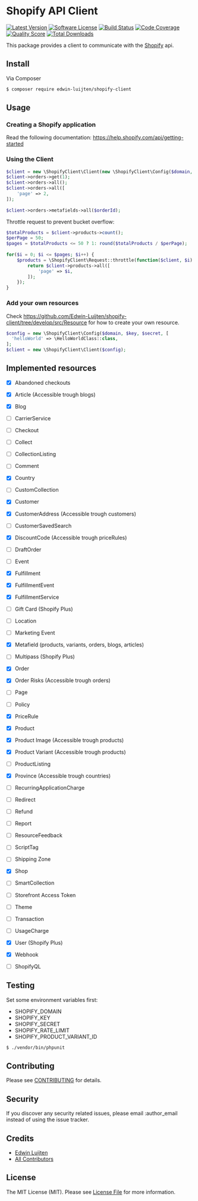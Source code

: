 # Shopify API Client

[![Latest Version](https://img.shields.io/github/release/edwin-luijten/shopify-client.svg?style=flat)](https://github.com/Edwin-Luijten/shopify-client/releases)
[![Software License](https://img.shields.io/badge/license-MIT-brightgreen.svg?style=flat-square)](LICENSE.md)
[![Build Status](https://img.shields.io/travis/Edwin-Luijten/shopify-client/master.svg?style=flat-square)](https://travis-ci.org/Edwin-Luijten/shopify-client)
[![Code Coverage](https://img.shields.io/scrutinizer/coverage/g/Edwin-Luijten/shopify-client.svg?style=flat-square)](https://scrutinizer-ci.com/g/Edwin-Luijten/shopify-client/?branch=master)
[![Quality Score](https://img.shields.io/scrutinizer/g/Edwin-Luijten/shopify-client.svg?style=flat-square)](https://scrutinizer-ci.com/g/Edwin-Luijten/shopify-client/?branch=master)
[![Total Downloads](https://img.shields.io/packagist/dt/edwin-luijten/shopify-client.svg?style=flat-square)](https://packagist.org/packages/edwin-luijten/shopify-client)

This package provides a client to communicate with the [Shopify](https://help.shopify.com/api/getting-started) api.

## Install

Via Composer

``` bash
$ composer require edwin-luijten/shopify-client
```

## Usage

### Creating a Shopify application

Read the following documentation: https://help.shopify.com/api/getting-started

### Using the Client
``` php
$client = new \ShopifyClient\Client(new \ShopifyClient\Config($domain, $key, $secret));
$client->orders->get(1);  
$client->orders->all();
$client->orders->all([
    'page' => 2,
]);
  
$client->orders->metafields->all($orderId);
```

Throttle request to prevent bucket overflow:  

``` php
$totalProducts = $client->products->count();
$perPage = 50;
$pages = $totalProducts <= 50 ? 1: round($totalProducts / $perPage);
  
for($i = 0; $i <= $pages; $i++) {
    $products = \ShopifyClient\Request::throttle(function($client, $i) {
        return $client->products->all([
            'page' => $i,
        ]);
    });
}
```

### Add your own resources

Check https://github.com/Edwin-Luijten/shopify-client/tree/develop/src/Resource for how to create your own resource.

``` php
$config = new \ShopifyClient\Config($domain, $key, $secret, [
  'helloWorld' => \HelloWorldClass::class,
];
$client = new \ShopifyClient\Client($config);
```

## Implemented resources

- [x] Abandoned checkouts  
- [x] Article (Accessible trough blogs)
- [x] Blog  
- [ ] CarrierService  
- [ ] Checkout  
- [ ] Collect  
- [ ] CollectionListing  
- [ ] Comment  
- [x] Country  
- [ ] CustomCollection  
- [x] Customer  
- [x] CustomerAddress (Accessible trough customers)
- [ ] CustomerSavedSearch  
- [x] DiscountCode (Accessible trough priceRules)
- [ ] DraftOrder  
- [ ] Event  
- [x] Fulfillment  
- [x] FulfillmentEvent  
- [x] FulfillmentService  
- [ ] Gift Card (Shopify Plus)  
- [ ] Location  
- [ ] Marketing Event  
- [x] Metafield (products, variants, orders, blogs, articles) 
- [ ] Multipass (Shopify Plus)  
- [x] Order  
- [x] Order Risks (Accessible trough orders)
- [ ] Page
- [ ] Policy  
- [x] PriceRule  
- [x] Product  
- [x] Product Image (Accessible trough products)  
- [x] Product Variant  (Accessible trough products)
- [ ] ProductListing  
- [x] Province  (Accessible trough countries)
- [ ] RecurringApplicationCharge  
- [ ] Redirect  
- [ ] Refund  
- [ ] Report  
- [ ] ResourceFeedback  
- [ ] ScriptTag  
- [ ] Shipping Zone  
- [x] Shop  
- [ ] SmartCollection  
- [ ] Storefront Access Token  
- [ ] Theme  
- [ ] Transaction  
- [ ] UsageCharge  
- [x] User (Shopify Plus)  
- [x] Webhook  
- [ ] ShopifyQL  



## Testing

Set some environment variables first:  
- SHOPIFY_DOMAIN  
- SHOPIFY_KEY  
- SHOPIFY_SECRET  
- SHOPIFY_RATE_LIMIT  
- SHOPIFY_PRODUCT_VARIANT_ID  

``` bash
$ ./vendor/bin/phpunit
```

## Contributing

Please see [CONTRIBUTING](CONTRIBUTING.md) for details.

## Security

If you discover any security related issues, please email :author_email instead of using the issue tracker.

## Credits

- [Edwin Luijten](https://github.com/Edwin-Luijten)
- [All Contributors](https://github.com/Edwin-Luijten/shopify-client/graphs/contributors)

## License

The MIT License (MIT). Please see [License File](LICENSE.md) for more information.